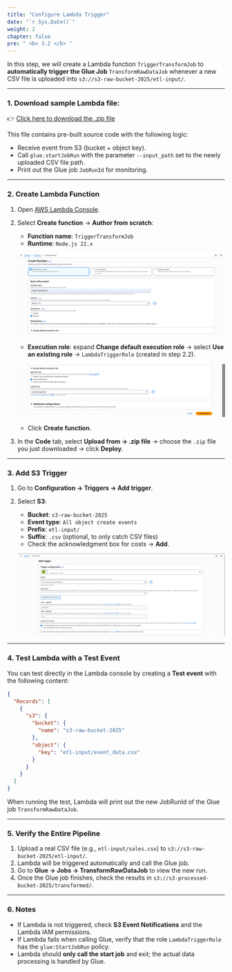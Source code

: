 ```yaml
---
title: "Configure Lambda Trigger"
date: "`r Sys.Date()`"
weight: 2
chapter: false
pre: " <b> 3.2 </b> "
---
```


In this step, we will create a Lambda function `TriggerTransformJob` to **automatically trigger the Glue Job** `TransformRawDataJob` whenever a new CSV file is uploaded into `s3://s3-raw-bucket-2025/etl-input/`.

---

### 1. Download sample Lambda file:

👉 [Click here to download the .zip file](/files/lambda-trigger-transform.zip)

This file contains pre-built source code with the following logic:

- Receive event from S3 (bucket + object key).
- Call `glue.startJobRun` with the parameter `--input_path` set to the newly uploaded CSV file path.
- Print out the Glue job `JobRunId` for monitoring.

---

### 2. Create Lambda Function

1. Open [AWS Lambda Console](https://us-east-1.console.aws.amazon.com/lambda/home?region=us-east-1).
2. Select **Create function** → **Author from scratch**:

   - **Function name**: `TriggerTransformJob`
   - **Runtime**: `Node.js 22.x`

   ![alt text](image.png)

   - **Execution role**: expand **Change default execution role** → select **Use an existing role** → `LambdaTriggerRole` (created in step 2.2).

   ![alt text](image-1.png)

   - Click **Create function**.

3. In the **Code** tab, select **Upload from → .zip file** → choose the `.zip` file you just downloaded → click **Deploy**.

---

### 3. Add S3 Trigger

1. Go to **Configuration → Triggers → Add trigger**.
2. Select **S3**:

   - **Bucket**: `s3-raw-bucket-2025`
   - **Event type**: `All object create events`
   - **Prefix**: `etl-input/`
   - **Suffix**: `.csv` (optional, to only catch CSV files)
   - Check the acknowledgment box for costs → **Add**.

   ![alt text](image-2.png)

---

### 4. Test Lambda with a Test Event

You can test directly in the Lambda console by creating a **Test event** with the following content:

```json
{
  "Records": [
    {
      "s3": {
        "bucket": {
          "name": "s3-raw-bucket-2025"
        },
        "object": {
          "key": "etl-input/event_data.csv"
        }
      }
    }
  ]
}
```

When running the test, Lambda will print out the new JobRunId of the Glue job `TransformRawDataJob`.

---

### 5. Verify the Entire Pipeline

1. Upload a real CSV file (e.g., `etl-input/sales.csv`) to `s3://s3-raw-bucket-2025/etl-input/`.
2. Lambda will be triggered automatically and call the Glue job.
3. Go to **Glue → Jobs → TransformRawDataJob** to view the new run.
4. Once the Glue job finishes, check the results in `s3://s3-processed-bucket-2025/transformed/`.

---

### 6. Notes

- If Lambda is not triggered, check **S3 Event Notifications** and the Lambda IAM permissions.
- If Lambda fails when calling Glue, verify that the role `LambdaTriggerRole` has the `glue:StartJobRun` policy.
- Lambda should **only call the start job** and exit; the actual data processing is handled by Glue.
